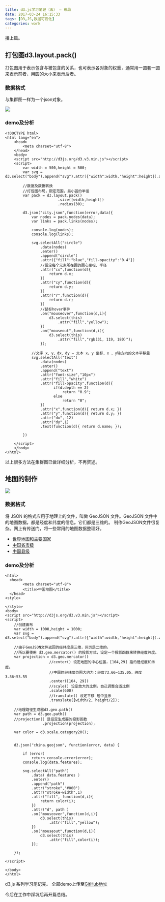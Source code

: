 ```yaml
---
title: d3.js学习笔记（五） — 布局
date: 2017-03-24 16:15:33
tags: [D3,JS,数据可视化]
categories: work
---
```

接上篇。

## 打包图d3.layout.pack()
打包图用于表示包含与被包含的关系，也可表示各对象的权重，通常用一圆套一圆来表示前者，用圆的大小来表示后者。
### 数据格式
与集群图一样为一个json对象。

<!-- more -->
![](/images/d3_pack.jpg)
### demo及分析
```
<!DOCTYPE html>
<html lang="en">
    <head>
        <meta charset="utf-8">
    </head>
    <body>
    <script src="http://d3js.org/d3.v3.min.js"></script>
    <script>
	    var width = 500,height = 500;
	    var svg = d3.select("body").append("svg").attr({"width":width,"height":height}).append("g").attr("transform","translate(0,0)");

	    //数据及数据转换
	    //打包图布局，限定范围，最小圆的半径
	    var pack = d3.layout.pack()
	    				.size([width,height])
	    				.radius(30);

	    d3.json("city.json",function(error,data){
	    	var nodes = pack.nodes(data);
	    	var links = pack.links(nodes);

	    	console.log(nodes);
	    	console.log(links);

	    	svg.selectAll("circle")
				.data(nodes)
				.enter()
				.append("circle")
				.attr({"fill":"blue","fill-opacity":"0.4"})
				//设定每个元素所在圆的圆心坐标、半径
				.attr("cx",function(d){
					return d.x;
				})
				.attr("cy",function(d){
					return d.y;
				})
				.attr("r",function(d){
					return d.r;
				})
				//鼠标hover事件
				.on("mouseover",function(d,i){
					d3.select(this)
						.attr("fill","yellow");
				})
				.on("mouseout",function(d,i){
					d3.select(this)
						.attr("fill","rgb(31, 119, 180)");
				});

			//文字 x、y、dx、dy – 文本 x，y 坐标、x 、y轴方向的文本平移量
			svg.selectAll("text")
				.data(nodes)
				.enter()
				.append("text")
				.attr("font-size","10px")
				.attr("fill","white")
				.attr("fill-opacity",function(d){
					  if(d.depth == 2)
						  return "0.9";
					  else
						  return "0";
				})
				.attr("x",function(d){ return d.x; })
				.attr("y",function(d){ return d.y; })
				.attr("dx",-12)
				.attr("dy",1)
				.text(function(d){ return d.name; });

	    })

    </script>
    </body>
</html>
```
以上很多方法在集群图已做详细分析，不再赘述。


## 地图的制作
![](/images/d3_map.jpg)
### 数据格式
将 JSON 的格式应用于地理上的文件，叫做 GeoJSON 文件。GeoJSON 文件中的地图数据，都是经度和纬度的信息。它们都是三维的。
制作GeoJSON文件很复杂。网上有传送门，将一些常用的地图数据整理好。
- [世界地图和主要国家](http://www.ourd3js.com/wordpress/668/)
- [中国省市级](http://www.ourd3js.com/wordpress/638/)
- [中国县级](http://www.ourd3js.com/wordpress/739/)
### demo及分析
```
<html>
  <head>
        <meta charset="utf-8">
        <title>中国地图</title>
  </head>
<style>

</style>
<body>
<script src="http://d3js.org/d3.v3.min.js"></script>
<script>
	//创建画布
    var width = 1000,height = 1000;
    var svg = d3.select("body").append("svg").attr({"width":width,"height":height}).append("g").attr("transform","translate(0,0)");

    //由于GeoJSON文件返回的经纬度是三维，网页是二维的。
    //所以要使用 d3.geo.mercator() 的投影方式，设定一个投影函数来转换经度纬度。
	var projection = d3.geo.mercator()
					//center() 设定地图的中心位置，[104,29] 指的是经度和纬度。
					//中国的经纬度范围大约为：经度73.66~135.05，纬度3.86~53.55
					.center([104, 29])
					//scale() 设定放大的比例。自己调整合适比例
					.scale(600)
					//translate() 设定平移 居中显示
					.translate([width/2, height/2]);

	//地理路径生成器d3.geo.path()
	var path = d3.geo.path()
	//projection() 是设定生成器的投影函数
				 .projection(projection);

	var color = d3.scale.category20();


	d3.json("china.geojson", function(error, data) {

		if (error)
			return console.error(error);
		console.log(data.features);

		svg.selectAll("path")
			.data( data.features )
			.enter()
			.append("path")
			.attr("stroke","#000")
			.attr("stroke-width",1)
			.attr("fill", function(d,i){
				return color(i);
			})
			.attr("d", path )
			.on("mouseover",function(d,i){
                d3.select(this)
                    .attr("fill","yellow");
            })
            .on("mouseout",function(d,i){
                d3.select(this)
                    .attr("fill",color(i));
            });

	});

</script>

</body>
</html>
```



d3.js 系列学习笔记完。 全部demo上传至[GitHub地址](https://github.com/LeahShi/D3.js-learning-master)

今后在工作中踩坑后再开篇总结。